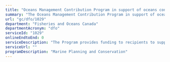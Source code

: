 ```yaml
---
title: "Oceans Management Contribution Program in support of oceans conservation and management activities"
summary: "The Oceans Management Contribution Program in support of oceans conservation and management activities service from Fisheries and Oceans Canada is not available end-to-end online, according to the GC Service Inventory."
url: "gc/dfo/1029"
department: "Fisheries and Oceans Canada"
departmentAcronym: "dfo"
serviceId: "1029"
onlineEndtoEnd: 0
serviceDescription: "The Program provides funding to recipients to support the development and implementation of oceans conservation and management activities in Canada."
serviceUrl: ""
programDescription: "Marine Planning and Conservation"
---
```

